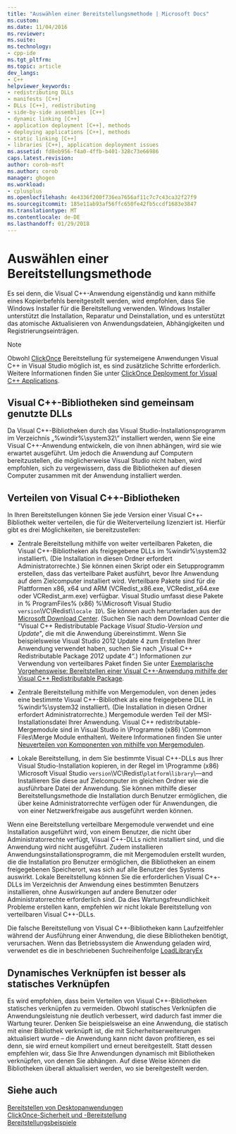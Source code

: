 ```yaml
---
title: "Auswählen einer Bereitstellungsmethode | Microsoft Docs"
ms.custom: 
ms.date: 11/04/2016
ms.reviewer: 
ms.suite: 
ms.technology:
- cpp-ide
ms.tgt_pltfrm: 
ms.topic: article
dev_langs:
- C++
helpviewer_keywords:
- redistributing DLLs
- manifests [C++]
- DLLs [C++], redistributing
- side-by-side assemblies [C++]
- dynamic linking [C++]
- application deployment [C++], methods
- deploying applications [C++], methods
- static linking [C++]
- libraries [C++], application deployment issues
ms.assetid: fd8eb956-f4a0-4ffb-b401-328c73e66986
caps.latest.revision: 
author: corob-msft
ms.author: corob
manager: ghogen
ms.workload:
- cplusplus
ms.openlocfilehash: 4e4336f200f736ea7656af11c7c7c43ca32f27f9
ms.sourcegitcommit: 185e11ab93af56ffc650fe42fb5ccdf1683e3847
ms.translationtype: MT
ms.contentlocale: de-DE
ms.lasthandoff: 01/29/2018
---
```

# <a name="choosing-a-deployment-method"></a>Auswählen einer Bereitstellungsmethode
Es sei denn, die Visual C++-Anwendung eigenständig und kann mithilfe eines Kopierbefehls bereitgestellt werden, wird empfohlen, dass Sie Windows Installer für die Bereitstellung verwenden. Windows Installer unterstützt die Installation, Reparatur und Deinstallation, und es unterstützt das atomische Aktualisieren von Anwendungsdateien, Abhängigkeiten und Registrierungseinträgen.  
  
> [!NOTE]
>  Obwohl [ClickOnce](/visualstudio/deployment/clickonce-security-and-deployment) Bereitstellung für systemeigene Anwendungen Visual C++ in Visual Studio möglich ist, es sind zusätzliche Schritte erforderlich. Weitere Informationen finden Sie unter [ClickOnce Deployment for Visual C++ Applications](../ide/clickonce-deployment-for-visual-cpp-applications.md).  
  
## <a name="visual-c-libraries-are-shared-dlls"></a>Visual C++-Bibliotheken sind gemeinsam genutzte DLLs  
 Da Visual C++-Bibliotheken durch das Visual Studio-Installationsprogramm im Verzeichnis „%windir%\system32\“ installiert werden, wenn Sie eine Visual C++-Anwendung entwickeln, die von ihnen abhängen, wird sie wie erwartet ausgeführt. Um jedoch die Anwendung auf Computern bereitzustellen, die möglicherweise Visual Studio nicht haben, wird empfohlen, sich zu vergewissern, dass die Bibliotheken auf diesen Computer zusammen mit der Anwendung installiert werden.  
  
## <a name="redistributing-visual-c-libraries"></a>Verteilen von Visual C++-Bibliotheken  
 In Ihren Bereitstellungen können Sie jede Version einer Visual C++-Bibliothek weiter verteilen, die für die Weiterverteilung lizenziert ist. Hierfür gibt es drei Möglichkeiten, sie bereitzustellen:  
  
-   Zentrale Bereitstellung mithilfe von weiter verteilbaren Paketen, die Visual C++-Bibliotheken als freigegebene DLLs im %windir%\system32 installiert\\. (Die Installation in diesen Ordner erfordert Administratorrechte.) Sie können einen Skript oder ein Setupprogramm erstellen, dass das verteilbare Paket ausführt, bevor Ihre Anwendung auf dem Zielcomputer installiert wird. Verteilbare Pakete sind für die Plattformen x86, x64 und ARM (VCRedist_x86.exe, VCRedist_x64.exe oder VCRedist_arm.exe) verfügbar. Visual Studio umfasst diese Pakete in % ProgramFiles% (x86) %\Microsoft Visual Studio `version`\VC\Redist\\`locale ID`\\. Sie können auch herunterladen aus der [Microsoft Download Center](http://go.microsoft.com/fwlink/p/?linkid=132793). (Suchen Sie nach dem Download Center die "Visual C++ Redistributable Package *Visual Studio-Version und Update*", die mit die Anwendung übereinstimmt. Wenn Sie beispielsweise Visual Studio 2012 Update 4 zum Erstellen Ihrer Anwendung verwendet haben, suchen Sie nach „Visual C++ Redistributable Package 2012 update 4“.) Informationen zur Verwendung von verteilbares Paket finden Sie unter [Exemplarische Vorgehensweise: Bereitstellen einer Visual C++-Anwendung mithilfe der Visual C++ Redistributable Package](../ide/deploying-visual-cpp-application-by-using-the-vcpp-redistributable-package.md).  
  
-   Zentrale Bereitstellung mithilfe von Mergemodulen, von denen jedes eine bestimmte Visual C++-Bibliothek als eine freigegebene DLL in %windir%\system32 installiert\\. (Die Installation in diesen Ordner erfordert Administratorrechte.) Mergemodule werden Teil der MSI-Installationsdatei Ihrer Anwendung. Visual C++ redistributable-Mergemodule sind in Visual Studio in \Programme (x86) \Common Files\Merge Module enthalten\\. Weitere Informationen finden Sie unter [Neuverteilen von Komponenten von mithilfe von Mergemodulen](../ide/redistributing-components-by-using-merge-modules.md).  
  
-   Lokale Bereitstellung, in dem Sie bestimmte Visual C++-DLLs aus Ihrer Visual Studio-Installation kopieren, in der Regel im \Programme (x86) \Microsoft Visual Studio `version`\VC\Redist\\`platform`\\`library`\—and Installieren Sie diese auf Zielcomputer im gleichen Ordner wie die ausführbare Datei der Anwendung. Sie können mithilfe dieser Bereitstellungsmethode die Installation durch Benutzer ermöglichen, die über keine Administratorrechte verfügen oder für Anwendungen, die von einer Netzwerkfreigabe aus ausgeführt werden können.  
  
 Wenn eine Bereitstellung verteilbare Mergemodule verwendet und eine Installation ausgeführt wird, von einem Benutzer, die nicht über Administratorrechte verfügt, Visual C++-DLLs nicht installiert sind, und die Anwendung wird nicht ausgeführt. Zudem installieren Anwendungsinstallationsprogramm, die mit Mergemodulen erstellt wurden, die die Installation pro Benutzer ermöglichen, die Bibliotheken an einem freigegebenen Speicherort, was sich auf alle Benutzer des Systems auswirkt. Lokale Bereitstellung können Sie die erforderlichen Visual C++-DLLs im Verzeichnis der Anwendung eines bestimmten Benutzers installieren, ohne Auswirkungen auf andere Benutzer oder Administratorrechte erforderlich sind. Da dies Wartungsfreundlichkeit Probleme erstellen kann, empfehlen wir nicht lokale Bereitstellung von verteilbaren Visual C++-DLLs.  
  
 Die falsche Bereitstellung von Visual C++-Bibliotheken kann Laufzeitfehler während der Ausführung einer Anwendung, die diese Bibliotheken benötigt, verursachen. Wenn das Betriebssystem die Anwendung geladen wird, verwendet es die in beschriebenen Suchreihenfolge [LoadLibraryEx](http://go.microsoft.com/fwlink/p/?linkid=132792)  
  
## <a name="dynamic-linking-is-better-than-static-linking"></a>Dynamisches Verknüpfen ist besser als statisches Verknüpfen  
 Es wird empfohlen, dass beim Verteilen von Visual C++-Bibliotheken statisches verknüpfen zu vermeiden. Obwohl statisches Verknüpfen die Anwendungsleistung nie deutlich verbessert, wird dadurch fast immer die Wartung teurer. Denken Sie beispielsweise an eine Anwendung, die statisch mit einer Bibliothek verknüpft ist, die mit Sicherheitserweiterungen aktualisiert wurde – die Anwendung kann nicht davon profitieren, es sei denn, sie wird erneut kompiliert und erneut bereitgestellt. Statt dessen empfehlen wir, dass Sie Ihre Anwendungen dynamisch mit Bibliotheken verknüpfen, von denen Sie abhängen. Auf diese Weise können die Bibliotheken überall aktualisiert werden, wo sie bereitgestellt werden.  
  
## <a name="see-also"></a>Siehe auch  
 [Bereitstellen von Desktopanwendungen](../ide/deploying-native-desktop-applications-visual-cpp.md)   
 [ClickOnce-Sicherheit und -Bereitstellung](/visualstudio/deployment/clickonce-security-and-deployment)   
 [Bereitstellungsbeispiele](../ide/deployment-examples.md)